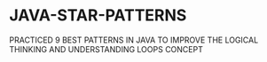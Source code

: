 # JAVA-STAR-PATTERNS

PRACTICED 9 BEST PATTERNS IN JAVA TO IMPROVE THE LOGICAL THINKING AND UNDERSTANDING LOOPS CONCEPT
